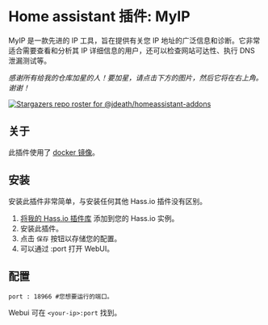 # Home assistant 插件: MyIP

MyIP 是一款先进的 IP 工具，旨在提供有关您 IP 地址的广泛信息和诊断。它非常适合需要查看和分析其 IP 详细信息的用户，还可以检查网站可达性、执行 DNS 泄漏测试等。

_感谢所有给我的仓库加星的人！要加星，请点击下方的图片，然后它将在右上角。谢谢！_

[![Stargazers repo roster for @jdeath/homeassistant-addons](https://reporoster.com/stars/jdeath/homeassistant-addons)](https://github.com/jdeath/homeassistant-addons/stargazers)

## 关于

此插件使用了 [docker 镜像](https://github.com/jason5ng32/MyIP)。

## 安装

安装此插件非常简单，与安装任何其他 Hass.io 插件没有区别。

1. [将我的 Hass.io 插件库][repository] 添加到您的 Hass.io 实例。
1. 安装此插件。
1. 点击 `保存` 按钮以存储您的配置。
1. 可以通过 <your-ip>:port 打开 WebUI。

## 配置

```
port : 18966 #您想要运行的端口。
```

Webui 可在 `<your-ip>:port` 找到。

[repository]: https://github.com/jdeath/homeassistant-addons